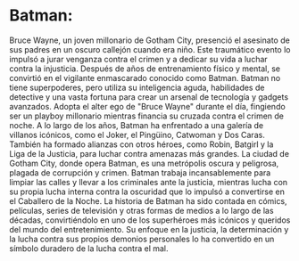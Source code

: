 # Batman:
Bruce Wayne, un joven millonario de Gotham City, presenció el asesinato de sus padres en un oscuro callejón cuando era niño. Este traumático evento lo impulsó a jurar 
venganza contra el crimen y a dedicar su vida a luchar contra la injusticia. Después de años de entrenamiento físico y mental, se convirtió en el vigilante enmascarado 
conocido como Batman.
Batman no tiene superpoderes, pero utiliza su inteligencia aguda, habilidades de detective y una vasta fortuna para crear un arsenal de tecnología y gadgets avanzados. 
Adopta el alter ego de "Bruce Wayne" durante el día, fingiendo ser un playboy millonario mientras financia su cruzada contra el crimen de noche.
A lo largo de los años, Batman ha enfrentado a una galería de villanos icónicos, como el Joker, el Pingüino, Catwoman y Dos Caras. También ha formado alianzas con otros
héroes, como Robin, Batgirl y la Liga de la Justicia, para luchar contra amenazas más grandes.
La ciudad de Gotham City, donde opera Batman, es una metrópolis oscura y peligrosa, plagada de corrupción y crimen. Batman trabaja incansablemente para limpiar las calles y
llevar a los criminales ante la justicia, mientras lucha con su propia lucha interna contra la oscuridad que lo impulsó a convertirse en el Caballero de la Noche.
La historia de Batman ha sido contada en cómics, películas, series de televisión y otras formas de medios a lo largo de las décadas, convirtiéndolo en uno de los
superhéroes más icónicos y queridos del mundo del entretenimiento. Su enfoque en la justicia, la determinación y la lucha contra sus propios demonios personales lo ha 
convertido en un símbolo duradero de la lucha contra el mal.
